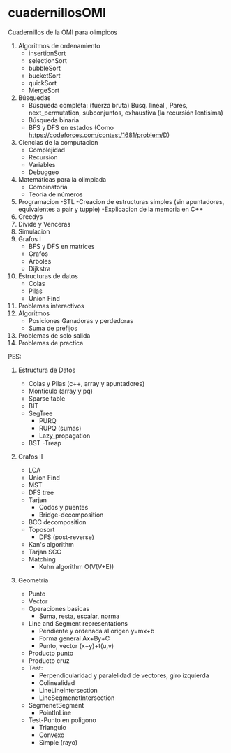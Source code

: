 # cuadernillosOMI

Cuadernillos de la OMI para olimpicos

1) Algoritmos de ordenamiento
	- insertionSort
	- selectionSort
	- bubbleSort
	- bucketSort
	- quickSort
	- MergeSort
2) Búsquedas 
   - Búsqueda completa: (fuerza bruta) Busq. lineal , Pares, next_permutation, subconjuntos, exhaustiva (la recursión lentisima)
   - Búsqueda binaria
   - BFS y DFS en estados (Como https://codeforces.com/contest/1681/problem/D)
3) Ciencias de la computacion
	- Complejidad
	- Recursion
	- Variables
	- Debuggeo
5) Matemáticas para la olimpiada
    - Combinatoria
    - Teoría de números 
6) Programacion
	-STL
	-Creacion de estructuras simples (sin apuntadores, equivalentes a pair y tupple)
	-Explicacion de la memoria en C++
5) Greedys
6) Divide y Venceras  
7) Simulacion 
8) Grafos I
    - BFS y DFS en matrices     
    - Grafos
    - Árboles
    - Dijkstra
9) Estructuras de datos
	- Colas
	- Pilas
	- Union Find
10) Problemas interactivos
11) Algoritmos
	- Posiciones Ganadoras y perdedoras
	- Suma de prefijos
12) Problemas de solo salida
13) Problemas de practica

PES:
1) Estructura de Datos
    - Colas y Pilas (c++, array y apuntadores)
    - Monticulo (array y pq)
    - Sparse table
    - BIT
    - SegTree
        - PURQ
        - RUPQ (sumas)
        - Lazy_propagation
    - BST
    -Treap


2) Grafos II
    - LCA
    - Union Find
    - MST
    - DFS tree
    - Tarjan
        - Codos y puentes
        - Bridge-decomposition
	- BCC decomposition
    - Toposort
         - DFS (post-reverse)
	 - Kan's algorithm
    - Tarjan SCC
    - Matching
         - Kuhn algorithm O(V(V+E))

3) Geometria
    - Punto
    - Vector
    - Operaciones basicas
         - Suma, resta, escalar, norma
    - Line and Segment representations
         - Pendiente y ordenada al origen y=mx+b
         - Forma general Ax+By+C
         - Punto, vector (x+y)+t(u,v)
    - Producto punto
    - Producto cruz
    - Test:
        - Perpendicularidad y paralelidad de vectores, giro izquierda
        - Colinealidad
        - LineLineIntersection
        - LineSegmenetIntersection
	- SegmenetSegment
        - PointInLine
    - Test-Punto en poligono
        - Triangulo
        - Convexo
        - Simple (rayo)	
    
